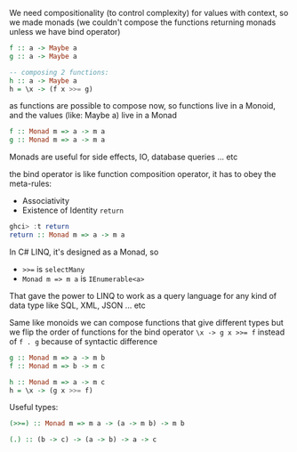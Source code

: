We need compositionality (to control complexity) for values with context, so we made monads (we couldn't compose the functions returning monads unless we have bind operator)

```hs
f :: a -> Maybe a
g :: a -> Maybe a

-- composing 2 functions:
h :: a -> Maybe a
h = \x -> (f x >>= g)
```

as functions are possible to compose now, so functions live in a Monoid, and the values (like: Maybe a) live in a Monad


```hs
f :: Monad m => a -> m a
g :: Monad m => a -> m a
```

Monads are useful for side effects, IO, database queries ... etc

the bind operator is like function composition operator, it has to obey the meta-rules:
- Associativity
- Existence of Identity `return`

```hs
ghci> :t return
return :: Monad m => a -> m a
```

In C# LINQ, it's designed as a Monad, so
- `>>=` is `selectMany`
- `Monad m => m a` is `IEnumerable<a>`

That gave the power to LINQ to work as a query language for any kind of data type like SQL, XML, JSON ... etc

Same like monoids we can compose functions that give different types but we flip the order of functions for the bind operator `\x -> g x >>= f` instead of `f . g` because of syntactic difference

```hs
g :: Monad m => a -> m b
f :: Monad m => b -> m c

h :: Monad m => a -> m c
h = \x -> (g x >>= f)
```

Useful types:

```hs
(>>=) :: Monad m => m a -> (a -> m b) -> m b

(.) :: (b -> c) -> (a -> b) -> a -> c
```
